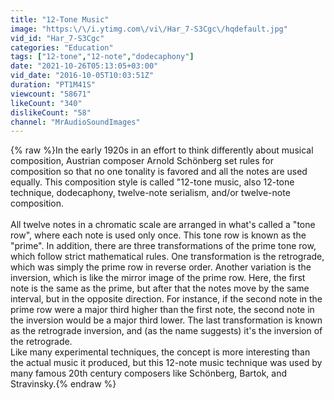 ```yaml
---
title: "12-Tone Music"
image: "https:\/\/i.ytimg.com\/vi\/Har_7-S3Cgc\/hqdefault.jpg"
vid_id: "Har_7-S3Cgc"
categories: "Education"
tags: ["12-tone","12-note","dodecaphony"]
date: "2021-10-26T05:13:05+03:00"
vid_date: "2016-10-05T10:03:51Z"
duration: "PT1M41S"
viewcount: "58671"
likeCount: "340"
dislikeCount: "58"
channel: "MrAudioSoundImages"
---
```

{% raw %}In the early 1920s in an effort to think differently about musical composition, Austrian composer Arnold Schönberg set rules for composition so that no one tonality is favored and all the notes are used equally.  This composition style is called &quot;12-tone music, also 12-tone technique, dodecaphony, twelve-note serialism, and/or twelve-note composition.<br /><br />All twelve notes in a chromatic scale are arranged in what's called a &quot;tone row&quot;, where each note is used only once.   This tone row is known as the &quot;prime&quot;.  In addition, there are three transformations of the prime tone row, which follow strict mathematical rules.   One transformation is the retrograde, which was simply the prime row in reverse order.  Another variation is the inversion, which is like the mirror image of the prime row.  Here, the first note is the same as the prime, but after that the notes move by the same interval, but in the opposite direction.  For instance, if the second note in the prime row were a major third higher than the first note, the second note in the inversion would be a major third lower.  The last transformation is known as the retrograde inversion, and (as the name suggests) it's the inversion of the retrograde.<br />Like many experimental techniques, the concept is more interesting than the actual music it produced, but this 12-note music technique was used by many famous 20th century composers like Schönberg, Bartok, and Stravinsky.{% endraw %}
